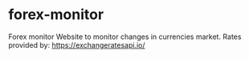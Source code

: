 # forex-monitor
Forex monitor
Website to monitor changes in currencies market.
Rates provided by: https://exchangeratesapi.io/
